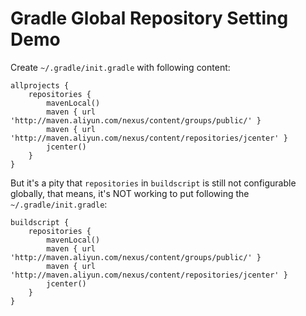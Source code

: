 Gradle Global Repository Setting Demo
=====================================

Create `~/.gradle/init.gradle` with following content:

```
allprojects {
    repositories {
        mavenLocal()
        maven { url 'http://maven.aliyun.com/nexus/content/groups/public/' }
        maven { url 'http://maven.aliyun.com/nexus/content/repositories/jcenter' }
        jcenter()
    }
}
```

But it's a pity that `repositories` in `buildscript` is still not configurable globally, that means, it's NOT working to put following the `~/.gradle/init.gradle`:

```
buildscript {
    repositories {
        mavenLocal()
        maven { url 'http://maven.aliyun.com/nexus/content/groups/public/' }
        maven { url 'http://maven.aliyun.com/nexus/content/repositories/jcenter' }
        jcenter()
    }
}
```
